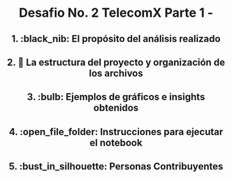 
<h1 align="center"> Desafio No. 2 TelecomX Parte 1 - </h1>

<h2 align="center"> 1. :black_nib:  El propósito del análisis realizado </h2>



<h2 align="center">  2. 🔰 La estructura del proyecto y organización de los archivos   </h2>



 <h2 align="center"> 3. :bulb: Ejemplos de gráficos e insights obtenidos</h2>
 


<h2 align="center"> 4. :open_file_folder: Instrucciones para ejecutar el notebook </h2>



  <h2 align="center"> 5. :bust_in_silhouette: Personas Contribuyentes </h2>
